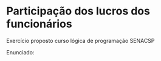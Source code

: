 # Participação dos lucros dos funcionários


Exercício proposto curso lógica de programação SENACSP

Enunciado: 

